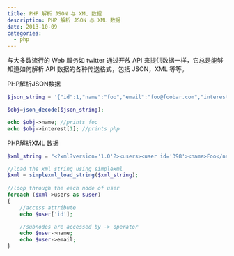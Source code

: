 ```yaml
---
title: PHP 解析 JSON 与 XML 数据
description: PHP 解析 JSON 与 XML 数据
date: 2013-10-09
categories:
  - php
---
```


与大多数流行的 Web 服务如 twitter 通过开放 API 来提供数据一样，它总是能够知道如何解析 API 数据的各种传送格式，包括 JSON，XML 等等。

PHP解析JSON数据

```php
$json_string = '{"id":1,"name":"foo","email":"foo@foobar.com","interest":["wordpress","php"]} ';

$obj=json_decode($json_string);

echo $obj->name; //prints foo
echo $obj->interest[1]; //prints php
```

PHP解析XML 数据

```php
$xml_string = "<?xml?version='1.0'?><users><user id='398'><name>Foo</name><email>foo@bar.com</name></user><user id='867'><name>Foobar</name><email>foobar@foo.com</name></user></users>";

//load the xml string using simplexml
$xml = simplexml_load_string($xml_string);
 
//loop through the each node of user
foreach ($xml->users as $user)
{
    //access attribute
    echo $user['id'];

    //subnodes are accessed by -> operator
    echo $user->name;
    echo $user->email;
}
```

